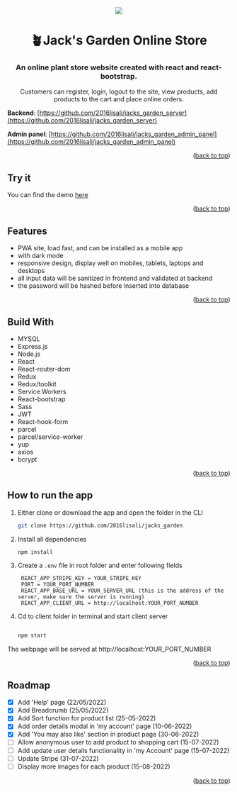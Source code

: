 <p align="center">
  <a href="https://jacksgarden.netlify.app/"><img src="https://github.com/2016lisali/lisas_portfolio/blob/main/public/assets/jacks_garden_responsive.jpg"/></a>
</p>

<h1 align="center">
  🪴Jack's Garden Online Store
</h1>

<h3 align="center">
  An online plant store website created with react and react-bootstrap.
</h3>

<p align="center">
  Customers can register, login, logout to the site, view products, add products to the cart and place online orders.
</p>

**Backend**: [https://github.com/2016lisali/jacks_garden_server](https://github.com/2016lisali/jacks_garden_server)

**Admin panel**: [https://github.com/2016lisali/jacks_garden_admin_panel](https://github.com/2016lisali/jacks_garden_admin_panel)

<p align="right">(<a href="#top">back to top</a>)</p>

## Try it

You can find the demo [here](https://jacksgarden.netlify.app/)

<p align="right">(<a href="#top">back to top</a>)</p>

## Features

-   PWA site, load fast, and can be installed as a mobile app
-   with dark mode
-   responsive design, display well on mobiles, tablets, laptops and desktops
-   all input data will be sanitized in frontend and validated at backend
-   the password will be hashed before inserted into database

<p align="right">(<a href="#top">back to top</a>)</p>

## Build With

-   MYSQL
-   Express.js
-   Node.js
-   React
-   React-router-dom
-   Redux
-   Redux/toolkit
-   Service Workers
-   React-bootstrap
-   Sass
-   JWT
-   React-hook-form
-   parcel
-   parcel/service-worker
-   yup
-   axios
-   bcrypt

<p align="right">(<a href="#top">back to top</a>)</p>

## How to run the app

1. Either clone or download the app and open the folder in the CLI

    ```sh
    git clone https://github.com/2016lisali/jacks_garden
    ```

2. Install all dependencies
    ```sh
    npm install
    ```
3. Create a `.env` file in root folder and enter following fields
    ```env
     REACT_APP_STRIPE_KEY = YOUR_STRIPE_KEY
     PORT = YOUR_PORT_NUMBER
     REACT_APP_BASE_URL = YOUR_SERVER_URL (this is the address of the server, make sure the server is running)
     REACT_APP_CLIENT_URL = http://localhost:YOUR_PORT_NUMBER
    ```
4. Cd to client folder in terminal and start client server
    ```sh
    
    npm start
    ```

The webpage will be served at http://localhost:YOUR_PORT_NUMBER

<p align="right">(<a href="#top">back to top</a>)</p>

## Roadmap

-   [x] Add 'Help' page (22/05/2022)
-   [x] Add Breadcrumb (25/05/2022)
-   [x] Add Sort function for product list (25-05-2022)
-   [x] Add order details modal in 'my account' page (10-06-2022)
-   [x] Add 'You may also like' section in product page (30-06-2022)
-   [ ] Allow anonymous user to add product to shopping cart (15-07-2022)
-   [ ] Add update user details functionality in 'my Account' page (15-07-2022)
-   [ ] Update Stripe (31-07-2022)
-   [ ] Display more images for each product (15-08-2022)

<p align="right">(<a href="#top">back to top</a>)</p>
